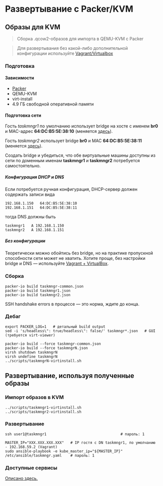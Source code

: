 # Развертывание с Packer/KVM

## Образы для KVM
> Сборка .qcow2-образов для импорта в QEMU-KVM с Packer

> Для развертывания без какой-либо дополнительной конфигурации используйте [Vagrant/Virtualbox](https://github.com/bititanb/CI-CD-pipeline#Быстрый-старт-с-vagrantvirtualbox)

### Подготовка
#### Зависимости

* [Packer](https://github.com/hashicorp/packer)
* QEMU-KVM
* virt-install
* 4.9 ГБ свободной оперативной памяти

#### Подготовка сети

Гость *taskmngr1* по умолчанию использует bridge на хосте с именем **br0** и MAC-адрес **64:DC:B5:5E:38:10** (меняется [здесь](../scripts/taskmngr1-virtinstall.sh)).  

Гость *taskmngr2* использует bridge **br0** и MAC **64:DC:B5:5E:38:11** (меняется [здесь](../scripts/taskmngr2-virtinstall.sh)).  

Создать bridge и убедиться, что обе виртуальные машины доступны из сети по доменным именам **taskmngr1** и **taskmngr2** потребуется самостоятельно.  

##### Конфигурация DHCP и DNS

Если потребуется ручная конфигурация, DHCP-сервер должен содержать записи вида
```
192.168.1.150   64:DC:B5:5E:38:10
192.168.1.151   64:DC:B5:5E:38:11
```
тогда DNS должны быть
```
taskmngr1   A 192.168.1.150
taskmngr2   A 192.168.1.151
```

##### Без конфигурации

Теоретически можно обойтись без bridge, но на практике пропускной способности сети может не хватить. Хотите проще, без настройки bridge и DNS — используйте [Vagrant + VirtualBox](../vagrant).

### Сборка

```shell
packer-io build taskmngr-common.json
packer-io build taskmngr1.json
packer-io build taskmngr2.json
```

SSH handshake errors в процессе — это норма, ждите до конца.

### Дебаг

```shell
export PACKER_LOG=1   # детальный build output
sed -i 's/headless\": true/headless\": false/' taskmngr*.json   # GUI (требуется virt-viewer)

packer-io build --force taskmngr-common.json
packer-io build --force taskmngrN.json
virsh shutdown taskmngrN
virsh undefine taskmngrN
../scripts/taskmngrN-virtinstall.sh
```

## Развертывание, используя полученные образы

### Импорт образов в KVM

```shell
../scripts/taskmngr1-virtinstall.sh
../scripts/taskmngr2-virtinstall.sh
```

### Развертывание

```shell
ssh user1@taskmngr1                                  # пароль: 1

MASTER_IP="XXX.XXX.XXX.XXX"   # IP гостя с DN taskmngr1, по умолчанию - 192.168.59.2 (Vagrant)
sudo ansible-playbook -e kube_master_ip="${MASTER_IP}" /etc/ansible/taskmngr.yaml    # пароль: 1
```

### Доступные сервисы
[Описано здесь.](https://github.com/bititanb/CI-CD-pipeline#Доступные-сервисы)
